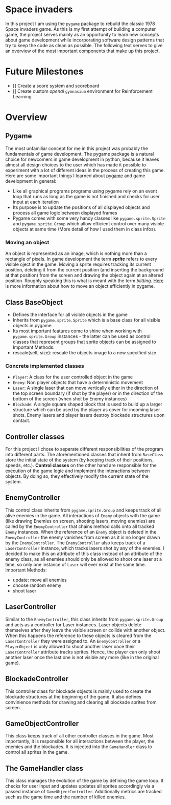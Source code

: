 # Space invaders

In this project I am using the `pygame` package to rebuild the classic 1978 Space invaders game. As this is my first attempt of building a computer game, the project serves mainly as an opportunity to learn new concepts about game development while incorporating software design patterns that try to keep the code as clean as possible. The following text serves to give an overview of the most important components that make up this project.

# Future Milestones
- [] Create a score system and scoreboard
- [] Create custom *openai* `gymnasium` environment for Reinforcement Learning

# Overview

## Pygame
The most unfamiliar concept for me in this project was probably the fundamentals of game development. The pygame package is a natural choice for newcomers in game development in python, because it leaves almost all design choices to the user which has made it possible to experiment with a lot of different ideas in the process of creating this game.
Here are some important things I learned about [pygame](https://www.pygame.org/docs/) and game development in general:
- Like all graphical programs programs using pygame rely on an event loop that runs as long as the game is not finished and checks for user input at each iteration
- Its purpose is to update the positions of all displayed objects and process all game logic between displayed frames
- Pygame comes with some very handy classes like `pygame.sprite.Sprite` and `pygame.sprite.Group` which allow efficient control over many visible objects at same time (More detail of how I used them in class infos). 

### Moving an object
An object is represented as an image, which is nothing more than a rectangle of pixels. In game development the term ***sprite*** refers to every visible oject in the game. Moving a sprite requires tracking its current position, deleting it from the current position (and inserting the background at that position) from the screen and drawing the object again at an altered position. Roughly speaking this is what is meant with the term *blitting*. [Here](https://www.pygame.org/docs/tut/MoveIt.html) is more information about how to move an object efficiently in pygame.

## Class BaseObject
- Defines the interface for all visible objects in the game
- Inherits from `pygame.sprite.Sprite` which is a base class for all visible objects in pygame
- Its most important features come to shine when working with `pygame.sprite.Group` instances - the latter can be used as control classes that represent groups that sprite objects can be assigned to 
Important Methods:
 - rescale(self, size): rescale the objects image to a new specified size 

### Concrete implemented classes
- `Player`: A class for the user controlled object in the game
- `Enemy`: Non player objects that have a deterministic movement
- `Laser`: A single laser that can move vertically either in the direction of the top screen boundary (if shot by the player) or in the direction of the bottom of the screen (when shot by Enemy instances)
- `Blockade`: A single square shaped block that is used to build up a larger structure which can be used by the player as cover for incoming laser shots. Enemy lasers and player lasers destroy blockade structures upon contact.

## Controller classes
For this project I chose to seperate different responsibilities of the program into different parts. The aforementioned classes that inherit from `BaseClass` store the initial state of the system (by keeping track of their positions, speeds, etc.). **Control classes** on the other hand are responsible for the execution of the game logic and implement the interactions between objects. By doing so, they effectively modify the current state of the system.

## EnemyController
This control class inherits from `pygame.sprite.Group` and keeps track of all alive enemies in the game. All interactions of `Enemy` objects with the game (like drawing Enemies on screen, shooting lasers, moving enemies) are called by the `EnemyController` that chains method calls onto all tracked `Enemy` instances. When the reference of an `Enemy` object is deleted in the `EnemyController` the enemy vanishes from screen as it is no longer drawn by the `EnemyController`.  The `EnemyController` also keeps track of a `LaserController` instance, which tracks lasers shot by any of the enemies. I decided to make this an attribute of this class instead of an attribute of the enemy class, as all enemies should only be allowed to shoot one laser at a time, so only one instance of `Laser` will ever exist at the same time. 
Important Methods:
- update: move all enemies
- choose random enemy
- shoot laser


## LaserController
Similar to the `EnemyController`, this class inherits from `pygame.sprite.Group` and acts as a controller for Laser instances. Laser objects delete themselves after they leave the visible screen or collide with another object. When this happens the reference to these objects is cleared from the `LaserController` they were assigned to. An `EnemyController` or a `PlayerObject` is only allowed to shoot another laser once their `LaserController` attribute tracks sprites. Hence, the player can only shoot another laser once the last one is not visible any more (like in the original game). 


## BlockadeController
This controller class for blockade objects is mainly used to create the blockade structures at the beginning of the game. It also defines convinience methods for drawing and clearing all blockade sprites from screen.


## GameObjectController
This class keeps track of all other controller classes in the game. Most importantly, it is responsible for all interactions between the player, the enemies and the blockades. It is injected into the `GameHandler` class to control all sprites in the game.


## The GameHandler class
This class manages the evolution of the game by defining the game loop. It checks for user input and updates updates all sprites accordingly via a passed instance of `GameObjectController`. Additionally metrics are tracked such as the game time and the number of killed enemies.
